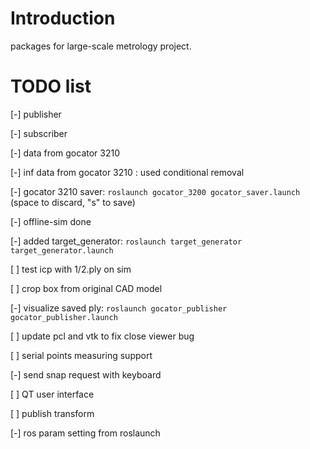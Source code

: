 # Introduction

packages for large-scale metrology project. 

# TODO list

[-] publisher

[-] subscriber

[-] data from gocator 3210

[-] inf data from gocator 3210 : used conditional removal

[-] gocator 3210 saver: ```roslaunch gocator_3200 gocator_saver.launch``` (space to discard, "s" to save)

[-] offline-sim done 

[-] added target_generator: ```roslaunch target_generator target_generator.launch```

[ ] test icp with 1/2.ply on sim

[ ] crop box from original CAD model

[-] visualize saved ply: ```roslaunch gocator_publisher gocator_publisher.launch```

[ ] update pcl and vtk to fix close viewer bug

[ ] serial points measuring support

[-] send snap request with keyboard

[ ] QT user interface

[ ] publish transform

[-] ros param setting from roslaunch 